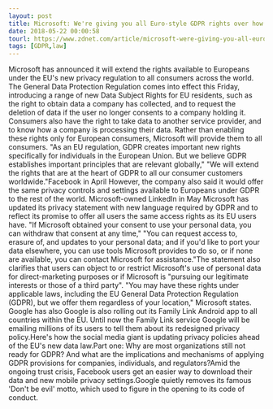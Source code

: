 ```yaml
---
layout: post
title: Microsoft: We're giving you all Euro-style GDPR rights over how we use your data
date: 2018-05-22 00:00:58
tourl: https://www.zdnet.com/article/microsoft-were-giving-you-all-euro-style-gdpr-rights-over-how-we-use-your-data/
tags: [GDPR,law]
---
```

Microsoft has announced it will extend the rights available to Europeans under the EU's new privacy regulation to all consumers across the world. The General Data Protection Regulation comes into effect this Friday, introducing a range of new Data Subject Rights for EU residents, such as the right to obtain data a company has collected, and to request the deletion of data if the user no longer consents to a company holding it. Consumers also have the right to take data to another service provider, and to know how a company is processing their data. Rather than enabling these rights only for European consumers, Microsoft will provide them to all consumers. "As an EU regulation, GDPR creates important new rights specifically for individuals in the European Union. But we believe GDPR establishes important principles that are relevant globally," "We will extend the rights that are at the heart of GDPR to all our consumer customers worldwide."Facebook in April However, the company also said it would offer the same privacy controls and settings available to Europeans under GDPR to the rest of the world. Microsoft-owned LinkedIn in May Microsoft has updated its privacy statement with new language required by GDPR and to reflect its promise to offer all users the same access rights as its EU users have. "If Microsoft obtained your consent to use your personal data, you can withdraw that consent at any time," "You can request access to, erasure of, and updates to your personal data; and if you'd like to port your data elsewhere, you can use tools Microsoft provides to do so, or if none are available, you can contact Microsoft for assistance."The statement also clarifies that users can object to or restrict Microsoft's use of personal data for direct-marketing purposes or if Microsoft is "pursuing our legitimate interests or those of a third party". "You may have these rights under applicable laws, including the EU General Data Protection Regulation (GDPR), but we offer them regardless of your location," Microsoft states. Google has also Google is also rolling out its Family Link Android app to all countries within the EU. Until now the Family Link service Google will be emailing millions of its users to tell them about its redesigned privacy policy.Here's how the social media giant is updating privacy policies ahead of the EU's new data law.Part one: Why are most organizations still not ready for GDPR? And what are the implications and mechanisms of applying GDPR provisions for companies, individuals, and regulators?Amid the ongoing trust crisis, Facebook users get an easier way to download their data and new mobile privacy settings.Google quietly removes its famous 'Don't be evil' motto, which used to figure in the opening to its code of conduct.
